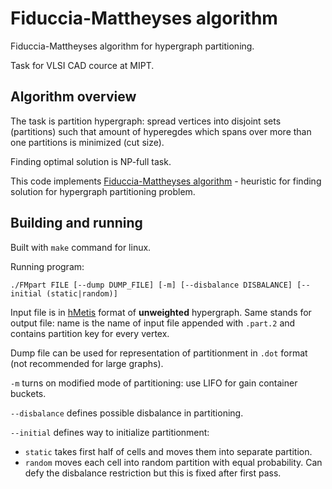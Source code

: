 # Fiduccia-Mattheyses algorithm
Fiduccia-Mattheyses algorithm for hypergraph partitioning.

Task for VLSI CAD cource at MIPT.

## Algorithm overview
The task is partition hypergraph: spread vertices into disjoint sets (partitions) such that amount of hyperegdes which spans over more than one
partitions is minimized (cut size).

Finding optimal solution is NP-full task.

This code implements [Fiduccia-Mattheyses algorithm](https://en.wikipedia.org/wiki/Fiduccia%E2%80%93Mattheyses_algorithm) - heuristic for finding 
solution for hypergraph partitioning problem.

## Building and running
Built with `make` command for linux.

Running program:
```
./FMpart FILE [--dump DUMP_FILE] [-m] [--disbalance DISBALANCE] [--initial (static|random)]
```

Input file is in [hMetis](http://glaros.dtc.umn.edu/gkhome/fetch/sw/hmetis/manual.pdf) format of __unweighted__ hypergraph. Same stands for output file: 
name is the name of input file appended with `.part.2` and contains partition key for every vertex.

Dump file can be used for representation of partitionment in `.dot` format (not recommended for large graphs).

`-m` turns on modified mode of partitioning: use LIFO for gain container buckets.

`--disbalance` defines possible disbalance in partitioning.

`--initial` defines way to initialize partitionment:
* `static` takes first half of cells and moves them into separate partition.
* `random` moves each cell into random partition with equal probability. Can defy the disbalance restriction but this is fixed after first pass.
